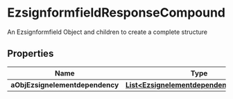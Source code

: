 

# EzsignformfieldResponseCompound

An Ezsignformfield Object and children to create a complete structure

## Properties

| Name | Type | Description | Notes |
|------------ | ------------- | ------------- | -------------|
|**aObjEzsignelementdependency** | [**List&lt;EzsignelementdependencyResponse&gt;**](EzsignelementdependencyResponse.md) |  |  [optional] |



